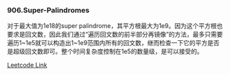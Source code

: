 ### 906.Super-Palindromes

对于最大值为1e18的super palindrome，其平方根最大为1e9。因为这个平方根也要求是回文数，因此我们通过“遍历回文数的前半部分再镜像”的方法，最多只需要遍历1\~1e5就可以构造出1~1e9范围内所有的回文数，继而检查一下它的平方是否是超级回文数即可。整个时间复杂度控制在1e5的数量级，是可以接受的。


[Leetcode Link](https://leetcode.com/problems/super-palindromes)
